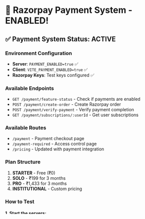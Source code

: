 # 🎉 Razorpay Payment System - ENABLED!

## ✅ Payment System Status: ACTIVE

### Environment Configuration

- **Server**: `PAYMENT_ENABLED=true` ✅
- **Client**: `VITE_PAYMENT_ENABLED=true` ✅
- **Razorpay Keys**: Test keys configured ✅

### Available Endpoints

- `GET /payment/feature-status` - Check if payments are enabled
- `POST /payment/create-order` - Create Razorpay order
- `POST /payment/verify-payment` - Verify payment completion
- `GET /payment/subscriptions/:userId` - Get user subscriptions

### Available Routes

- `/payment` - Payment checkout page
- `/payment-required` - Access control page
- `/pricing` - Updated with payment integration

### Plan Structure

1. **STARTER** - Free (₹0)
2. **SOLO** - ₹199 for 3 months
3. **PRO** - ₹1,433 for 3 months
4. **INSTITUTIONAL** - Custom pricing

### How to Test

#### 1. Start the servers:

```bash
# Terminal 1 - Backend
cd server
npm start

# Terminal 2 - Frontend  
cd client
npm run dev
```

#### 2. Test Payment Flow:

1. Go to `/pricing` page
2. Click "Start Now" on PRO plan
3. You'll be redirected to `/payment`
4. UPI:-`sucess@razorpay`

#### 3. Test Access Control:

- Try accessing premium content without subscription
- Should redirect to `/payment-required`
- After payment, access should be granted

### Database Tables Added

- `Subscription` - User subscription records
- `Payment` - Payment transaction records
- Updated `User` model with payment relations

### Security Features

✅ Payment signature verification
✅ Secure environment configuration
✅ Test mode safety
✅ Error handling

## 🚀 Ready for Testing!

The Razorpay payment integration is now fully enabled and ready for testing. All safety measures are in place to ensure secure transactions.
